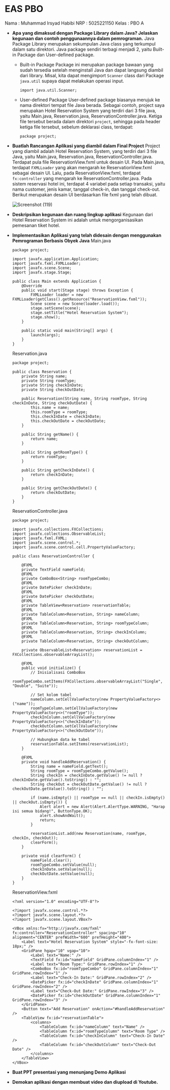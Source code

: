 # EAS PBO

Nama  : Muhammad Irsyad Habibi
NRP  : 5025221150
Kelas  : PBO A

- __Apa yang dimaksud dengan Package Library dalam Java? Jelaskan kegunaan dan contoh penggunaannya dalam pemrograman.__
  Java Package Library merupakan sekumpulan Java class yang terkumpul dalam satu direktori. Java package sendiri terbagi menjadi 2, yaitu Built-in Package dan User-defined package.
  - Built-in Package
    Package ini merupakan package bawaan yang sudah tersedia setelah menginstall Java dan dapat langsung diambil dari library. Misal, kita dapat mengimport `Scanner` class dari Package `java.util` supaya dapat melakukan operasi input.
    ```
    import java.util.Scanner;
    ```
  - User-defined Package
    User-defined package biasanya merujuk ke nama direktori tempat file Java berada. Sebagai contoh, project saya merupakan Hotel Reservation System yang terdiri dari 3 file java, yaitu Main.java, Reservation.java, ReservationController.java. Ketiga file tersebut berada dalam direktori `project`, sehingga pada header ketiga file tersebut, sebelum deklarasi class, terdapat:
    ```
    package project;
    ```
    
- __Buatlah Rancangan Aplikasi yang diambil dalam Final Project__
  Project yang diambil adalah Hotel Reservation System, yang terdiri dari 3 file Java, yaitu Main.java, Reservation.java, ReservationController.java. Terdapat pula file ReservationView.fxml untuk desain UI. Pada Main.java, terdapat `FXMLLoader` yang akan mengarah ke ReservationView.fxml sebagai desain UI. Lalu, pada ReservationView.fxml, terdapat `fx:controller` yang mengarah ke ReservationController.java.
  Pada sistem reservasi hotel ini, terdapat 4 variabel pada setiap transaksi, yaitu nama customer, jenis kamar, tanggal check-in, dan tanggal check-out.
  Berikut merupakan desain UI berdasarkan file fxml yang telah dibuat.

  ![Screenshot (119)](https://github.com/user-attachments/assets/5dda73c2-aa56-45e8-ad0c-e12e4f2f3112)

- __Deskripsikan kegunaan dan ruang lingkup aplikasi__
  Kegunaan dari Hotel Reservation System ini adalah untuk mengorganisasikan pemesanan tiket hotel.
- __Implementasikan Aplikasi yang telah didesain dengan menggunakan Pemrograman Berbasis Obyek Java__
  Main.java
  ```
  package project;

  import javafx.application.Application;
  import javafx.fxml.FXMLLoader;
  import javafx.scene.Scene;
  import javafx.stage.Stage;
  
  public class Main extends Application {
      @Override
      public void start(Stage stage) throws Exception {
          FXMLLoader loader = new FXMLLoader(getClass().getResource("ReservationView.fxml"));
          Scene scene = new Scene(loader.load());
          stage.setScene(scene);
          stage.setTitle("Hotel Reservation System");
          stage.show();
      }
  
      public static void main(String[] args) {
          launch(args);
      }
  }

  ```

  Reservation.java

  ```
  package project;

  public class Reservation {
      private String name;
      private String roomType;
      private String checkInDate;
      private String checkOutDate;
  
      public Reservation(String name, String roomType, String checkInDate, String checkOutDate) {
          this.name = name;
          this.roomType = roomType;
          this.checkInDate = checkInDate;
          this.checkOutDate = checkOutDate;
      }
  
      public String getName() {
          return name;
      }
  
      public String getRoomType() {
          return roomType;
      }
  
      public String getCheckInDate() {
          return checkInDate;
      }
  
      public String getCheckOutDate() {
          return checkOutDate;
      }
  }
  ```

  ReservationController.java

  ```
  package project;

  import javafx.collections.FXCollections;
  import javafx.collections.ObservableList;
  import javafx.fxml.FXML;
  import javafx.scene.control.*;
  import javafx.scene.control.cell.PropertyValueFactory;
  
  public class ReservationController {
  
      @FXML
      private TextField nameField;
      @FXML
      private ComboBox<String> roomTypeCombo;
      @FXML
      private DatePicker checkInDate;
      @FXML
      private DatePicker checkOutDate;
      @FXML
      private TableView<Reservation> reservationTable;
      @FXML
      private TableColumn<Reservation, String> nameColumn;
      @FXML
      private TableColumn<Reservation, String> roomTypeColumn;
      @FXML
      private TableColumn<Reservation, String> checkInColumn;
      @FXML
      private TableColumn<Reservation, String> checkOutColumn;
  
      private ObservableList<Reservation> reservationList = FXCollections.observableArrayList();
  
      @FXML
      public void initialize() {
          // Inisialisasi ComboBox
          roomTypeCombo.setItems(FXCollections.observableArrayList("Single", "Double", "Suite"));
  
          // Set kolom tabel
          nameColumn.setCellValueFactory(new PropertyValueFactory<>("name"));
          roomTypeColumn.setCellValueFactory(new PropertyValueFactory<>("roomType"));
          checkInColumn.setCellValueFactory(new PropertyValueFactory<>("checkInDate"));
          checkOutColumn.setCellValueFactory(new PropertyValueFactory<>("checkOutDate"));
  
          // Hubungkan data ke tabel
          reservationTable.setItems(reservationList);
      }
  
      @FXML
      private void handleAddReservation() {
          String name = nameField.getText();
          String roomType = roomTypeCombo.getValue();
          String checkIn = checkInDate.getValue() != null ? checkInDate.getValue().toString() : "";
          String checkOut = checkOutDate.getValue() != null ? checkOutDate.getValue().toString() : "";
  
          if (name.isEmpty() || roomType == null || checkIn.isEmpty() || checkOut.isEmpty()) {
              Alert alert = new Alert(Alert.AlertType.WARNING, "Harap isi semua bidang!", ButtonType.OK);
              alert.showAndWait();
              return;
          }
  
          reservationList.add(new Reservation(name, roomType, checkIn, checkOut));
          clearForm();
      }
  
      private void clearForm() {
          nameField.clear();
          roomTypeCombo.setValue(null);
          checkInDate.setValue(null);
          checkOutDate.setValue(null);
      }
  }
  ```

  ReservationView.fxml

  ```
  <?xml version="1.0" encoding="UTF-8"?>

  <?import javafx.scene.control.*?>
  <?import javafx.scene.layout.*?>
  <?import javafx.scene.layout.VBox?>
  
  <VBox xmlns:fx="http://javafx.com/fxml" fx:controller="ReservationController" spacing="10" alignment="CENTER" prefWidth="600" prefHeight="400">
      <Label text="Hotel Reservation System" style="-fx-font-size: 18px;" />
      <GridPane hgap="10" vgap="10">
          <Label text="Name:" />
          <TextField fx:id="nameField" GridPane.columnIndex="1" />
          <Label text="Room Type:" GridPane.rowIndex="1" />
          <ComboBox fx:id="roomTypeCombo" GridPane.columnIndex="1" GridPane.rowIndex="1" />
          <Label text="Check-In Date:" GridPane.rowIndex="2" />
          <DatePicker fx:id="checkInDate" GridPane.columnIndex="1" GridPane.rowIndex="2" />
          <Label text="Check-Out Date:" GridPane.rowIndex="3" />
          <DatePicker fx:id="checkOutDate" GridPane.columnIndex="1" GridPane.rowIndex="3" />
      </GridPane>
      <Button text="Add Reservation" onAction="#handleAddReservation" />
      <TableView fx:id="reservationTable">
          <columns>
              <TableColumn fx:id="nameColumn" text="Name" />
              <TableColumn fx:id="roomTypeColumn" text="Room Type" />
              <TableColumn fx:id="checkInColumn" text="Check-In Date" />
              <TableColumn fx:id="checkOutColumn" text="Check-Out Date" />
          </columns>
      </TableView>
  </VBox>

  ```
  
- __Buat PPT presentasi yang menunjang Demo Aplikasi__
- __Demokan aplikasi dengan membuat video dan diupload di Youtube.__
